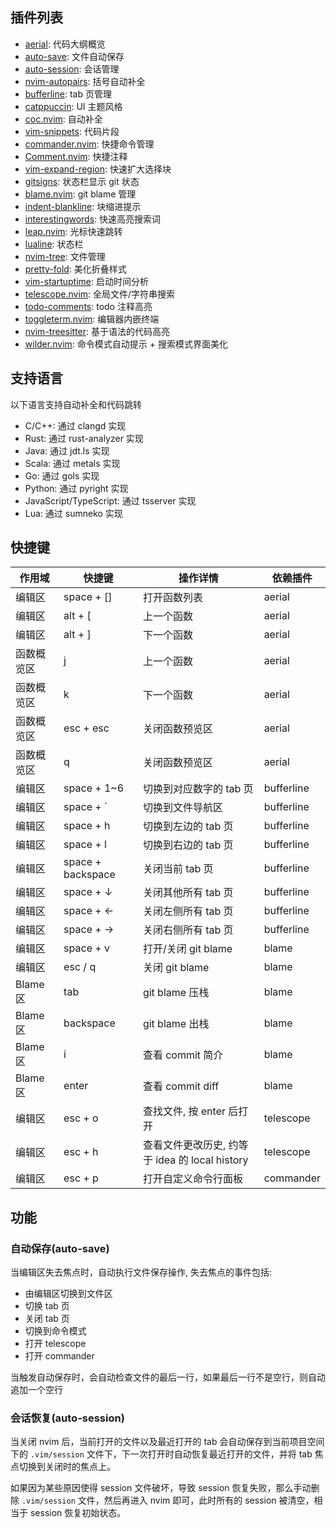 
## 插件列表

* [aerial](https://github.com/stevearc/aerial.nvim.git): 代码大纲概览
* [auto-save](https://github.com/okuuva/auto-save.nvim.git): 文件自动保存
* [auto-session](https://github.com/rmagatti/auto-session.git): 会话管理
* [nvim-autopairs](https://github.com/windwp/nvim-autopairs): 括号自动补全
* [bufferline](https://github.com/akinsho/bufferline.nvim.git): tab 页管理
* [catppuccin](https://github.com/catppuccin/nvim.git): UI 主题风格
* [coc.nvim](https://github.com/neoclide/coc.nvim.git): 自动补全
* [vim-snippets](https://github.com/honza/vim-snippets.git): 代码片段
* [commander.nvim](https://github.com/FeiyouG/commander.nvim.git): 快捷命令管理
* [Comment.nvim](https://github.com/numToStr/Comment.nvim.git): 快捷注释
* [vim-expand-region](https://github.com/terryma/vim-expand-region.git): 快速扩大选择块
* [gitsigns](https://github.com/lewis6991/gitsigns.nvim.git): 状态栏显示 git 状态
* [blame.nvim](https://github.com/FabijanZulj/blame.nvim.git): git blame 管理
* [indent-blankline](https://github.com/lukas-reineke/indent-blankline.nvim.git): 块缩进提示
* [interestingwords](https://github.com/Mr-LLLLL/interestingwords.nvim.git): 快速高亮搜索词
* [leap.nvim](https://github.com/ggandor/leap.nvim.git): 光标快速跳转
* [lualine](https://github.com/nvim-lualine/lualine.nvim.git): 状态栏
* [nvim-tree](https://github.com/nvim-tree/nvim-tree.lua.git): 文件管理
* [pretty-fold](https://github.com/anuvyklack/pretty-fold.nvim.git): 美化折叠样式
* [vim-startuptime](https://github.com/dstein64/vim-startuptime.git): 启动时间分析
* [telescope.nvim](https://github.com/nvim-telescope/telescope.nvim.git): 全局文件/字符串搜索
* [todo-comments](https://github.com/folke/todo-comments.nvim.git): todo 注释高亮
* [toggleterm.nvim](https://github.com/akinsho/toggleterm.nvim.git): 编辑器内嵌终端
* [nvim-treesitter](https://github.com/nvim-treesitter/nvim-treesitter.git): 基于语法的代码高亮
* [wilder.nvim](https://github.com/gelguy/wilder.nvim.git): 命令模式自动提示 + 搜索模式界面美化


## 支持语言

以下语言支持自动补全和代码跳转

* C/C++: 通过 clangd 实现
* Rust: 通过 rust-analyzer 实现
* Java: 通过 jdt.ls 实现
* Scala: 通过 metals 实现
* Go: 通过 gols 实现
* Python: 通过 pyright 实现
* JavaScript/TypeScript: 通过 tsserver 实现
* Lua: 通过 sumneko 实现

## 快捷键

| 作用域    | 快捷键            | 操作详情                                       | 依赖插件     |
|-----------|-------------------|------------------------------------------------|--------------|
| 编辑区    | space + []        | 打开函数列表                                   | aerial       |
| 编辑区    | alt + [           | 上一个函数                                     | aerial       |
| 编辑区    | alt + ]           | 下一个函数                                     | aerial       |
| 函数概览区| j                 | 上一个函数                                     | aerial       |
| 函数概览区| k                 | 下一个函数                                     | aerial       |
| 函数概览区| esc + esc         | 关闭函数预览区                                 | aerial       |
| 函数概览区| q                 | 关闭函数预览区                                 | aerial       |
| 编辑区    | space + 1~6       | 切换到对应数字的 tab 页                        | bufferline   |
| 编辑区    | space + `         | 切换到文件导航区                               | bufferline   |
| 编辑区    | space + h         | 切换到左边的 tab 页                            | bufferline   |
| 编辑区    | space + l         | 切换到右边的 tab 页                            | bufferline   |
| 编辑区    | space + backspace | 关闭当前 tab 页                                | bufferline   |
| 编辑区    | space + ↓         | 关闭其他所有 tab 页                            | bufferline   |
| 编辑区    | space + ←         | 关闭左侧所有 tab 页                            | bufferline   |
| 编辑区    | space + →         | 关闭右侧所有 tab 页                            | bufferline   |
| 编辑区    | space + v         | 打开/关闭 git blame                            | blame        |
| 编辑区    | esc / q           | 关闭 git blame                                 | blame        |
| Blame 区  | tab               | git blame 压栈                                 | blame        |
| Blame 区  | backspace         | git blame 出栈                                 | blame        |
| Blame 区  | i                 | 查看 commit 简介                               | blame        |
| Blame 区  | enter             | 查看 commit diff                               | blame        |
| 编辑区    | esc + o           | 查找文件, 按 enter 后打开                      | telescope    |
| 编辑区    | esc + h           | 查看文件更改历史, 约等于 idea 的 local history | telescope    |
| 编辑区    | esc + p           | 打开自定义命令行面板                           | commander    |


## 功能

### 自动保存(auto-save)

当编辑区失去焦点时，自动执行文件保存操作, 失去焦点的事件包括:

* 由编辑区切换到文件区
* 切换 tab 页
* 关闭 tab 页
* 切换到命令模式
* 打开 telescope
* 打开 commander

当触发自动保存时，会自动检查文件的最后一行，如果最后一行不是空行，则自动追加一个空行

### 会话恢复(auto-session)

当关闭 nvim 后，当前打开的文件以及最近打开的 tab 会自动保存到当前项目空间下的 `.vim/session` 文件下，下一次打开时自动恢复最近打开的文件，并将 tab 焦点切换到关闭时的焦点上。

如果因为某些原因使得 session 文件破坏，导致 session 恢复失败，那么手动删除 `.vim/session` 文件，然后再进入 nvim 即可，此时所有的 session 被清空，相当于 session 恢复初始状态。



